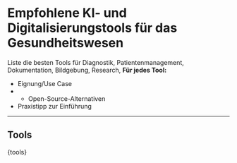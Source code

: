 <!-- tools.md -->
# Empfohlene KI- und Digitalisierungstools für das Gesundheitswesen

Liste die besten Tools für Diagnostik, Patientenmanagement, Dokumentation, Bildgebung, Research, 
**Für jedes Tool:**
- Eignung/Use Case
- - Open-Source-Alternativen
- Praxistipp zur Einführung

---

## Tools

{tools}